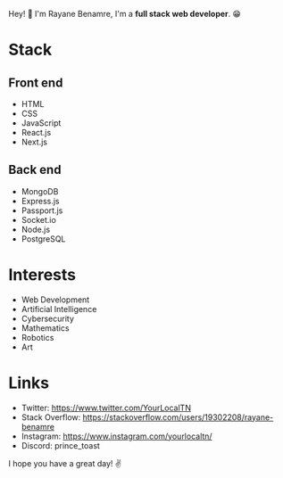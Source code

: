 Hey! 👋 I'm Rayane Benamre, I'm a __full stack web developer__. 😁
# Stack
## Front end
* HTML
* CSS
* JavaScript
* React.js
* Next.js
## Back end
* MongoDB
* Express.js
* Passport.js
* Socket.io
* Node.js
* PostgreSQL
# Interests
* Web Development
* Artificial Intelligence
* Cybersecurity
* Mathematics
* Robotics
* Art
# Links
* Twitter: https://www.twitter.com/YourLocalTN
* Stack Overflow: https://stackoverflow.com/users/19302208/rayane-benamre
* Instagram: https://www.instagram.com/yourlocaltn/
* Discord: prince_toast

I hope you have a great day! ✌️

